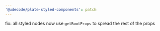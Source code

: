 ```yaml
---
'@udecode/plate-styled-components': patch
---
```


fix: all styled nodes now use `getRootProps` to spread the rest of the props
